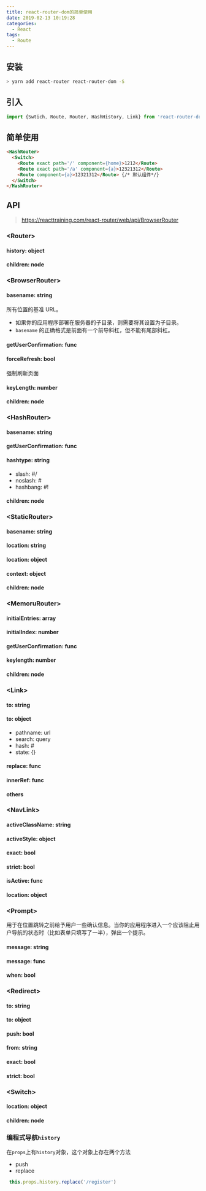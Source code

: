 ```yaml
---
title: react-router-dom的简单使用
date: 2019-02-13 10:19:28
categories:
  - React
tags:
  - Route
---
```

## 安装
```bash
> yarn add react-router react-router-dom -S
```

## 引入
```javascript
import {Swtich, Route, Router, HashHistory, Link} from 'react-router-dom';
```

## 简单使用
```html
<HashRouter>
  <Switch>
    <Route exact path='/' component={home}>1212</Route>
    <Route exact path='/a' component={a}>12321312</Route>
    <Route component={a}>12321312</Route> {/* 默认组件*/}
  </Switch>
</HashRouter>
```

## API
> https://reacttraining.com/react-router/web/api/BrowserRouter
### <Router\>
#### history: object
#### children: node

### <BrowserRouter\>
#### basename: string
所有位置的基准 URL。
- 如果你的应用程序部署在服务器的子目录，则需要将其设置为子目录。
- `basename` 的正确格式是前面有一个前导斜杠，但不能有尾部斜杠。

#### getUserConfirmation: func
#### forceRefresh: bool
强制刷新页面
#### keyLength: number
#### children: node

### <HashRouter\>
#### basename: string
#### getUserConfirmation: func
#### hashtype: string
- slash: #/
- noslash: #
- hashbang: #!
#### children: node

### <StaticRouter\>
#### basename: string
#### location: string
#### location: object
#### context: object
#### children: node

### <MemoruRouter\>
#### initialEntries: array
#### initialIndex: number
#### getUserConfirmation: func
#### keylength: number
#### children: node

### <Link\>
#### to: string
#### to: object
- pathname: url
- search: query
- hash: #
- state: {} 
#### replace: func
#### innerRef: func
#### others

### <NavLink\>
#### activeClassName: string
#### activeStyle: object
#### exact: bool
#### strict: bool
#### isActive: func
#### location: object

### <Prompt\>
用于在位置跳转之前给予用户一些确认信息。当你的应用程序进入一个应该阻止用户导航的状态时（比如表单只填写了一半），弹出一个提示。
#### message: string
#### message: func
#### when: bool

### <Redirect\>
#### to: string
#### to: object
#### push: bool
#### from: string
#### exact: bool
#### strict: bool

### <Switch\>
#### location: object
#### children: node

### 编程式导航`history`
在`props`上有`history`对象，这个对象上存在两个方法
- push
- replace

```javascript
 this.props.history.replace('/register')
```




